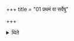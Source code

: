 +++
title = "01 प्रथमं वा सर्वेषु"

+++

<details><summary>थिते</summary>

प्रथमं वा सर्वेषु १
</details>
